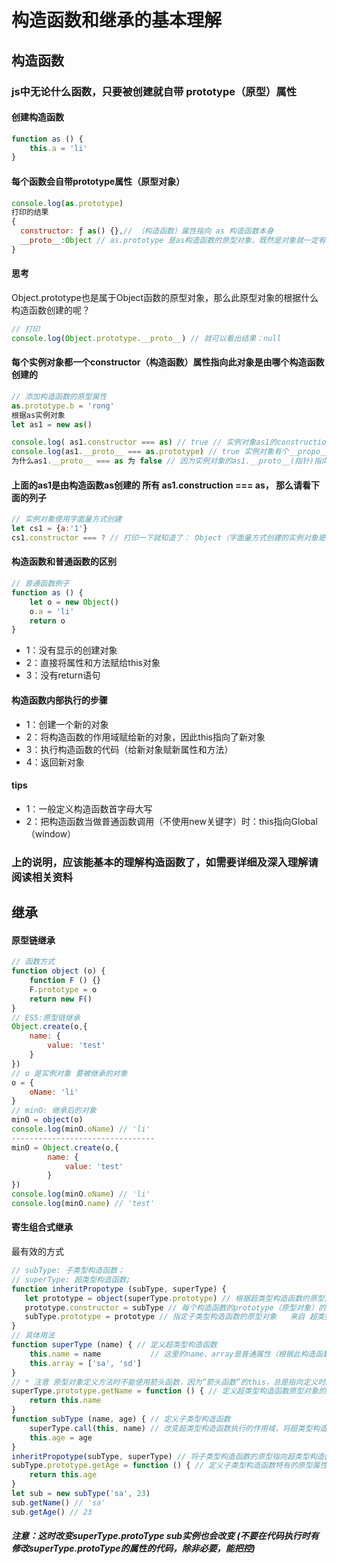 # 构造函数和继承的基本理解
## 构造函数
### js中无论什么函数，只要被创建就自带 prototype（原型）属性
#### 创建构造函数
~~~javaScript
function as () {
	this.a = 'li'
}
~~~
#### 每个函数会自带prototype属性（原型对象）
~~~javaScript
console.log(as.prototype)
打印的结果
{
  constructor: ƒ as() {},// （构造函数）属性指向 as 构造函数本身
  __proto__:Object // as.prototype 是as构造函数的原型对象，既然是对象就一定有来源（就是根据哪个构造函数实例的对象？）打印值可以看出指向Object.prototype
}
~~~
#### 思考
Object.prototype也是属于Object函数的原型对象，那么此原型对象的根据什么构造函数创建的呢？
~~~javaScript
// 打印
console.log(Object.prototype.__proto__) // 就可以看出结果：null
~~~
#### 每个实例对象都一个constructor（构造函数）属性指向此对象是由哪个构造函数创建的
~~~javaScript
// 添加构造函数的原型属性
as.prototype.b = 'rong'
根据as实例对象
let as1 = new as()

console.log( as1.constructor === as) // true // 实例对象as1的construction属性指向 as构造函数
console.log(as1.__proto__ === as.prototype) // true 实例对象有个__propo__的属性指向构造函数原型对象
为什么as1.__proto__ === as 为 false // 因为实例对象的as1.__proto__(指针)指向的是 as 构造函数的原型对象（prototype）
~~~
#### 上面的as1是由构造函数as创建的 所有 as1.construction === as， 那么请看下面的列子
~~~javaScript
// 实例对象使用字面量方式创建
let cs1 = {a:'1'}
cs1.constructor === ? // 打印一下就知道了： Object（字面量方式创建的实例对象是根据Object创建的）
~~~
#### 构造函数和普通函数的区别
~~~javaScript
// 普通函数例子
function as () {
    let o = new Object()
    o.a = 'li'
    return o
}
~~~
* 1：没有显示的创建对象
* 2：直接将属性和方法赋给this对象
* 3：没有return语句
#### 构造函数内部执行的步骤
* 1：创建一个新的对象
* 2：将构造函数的作用域赋给新的对象，因此this指向了新对象
* 3：执行构造函数的代码（给新对象赋新属性和方法）
* 4：返回新对象
#### tips
* 1：一般定义构造函数首字母大写
* 2：把构造函数当做普通函数调用（不使用new关键字）时：this指向Global（window）
### 上的说明，应该能基本的理解构造函数了，如需要详细及深入理解请阅读相关资料

## 继承
#### 原型链继承
~~~javaScript
// 函数方式
function object (o) {
    function F () {}
    F.prototype = o
    return new F()
}
// ES5:原型链继承
Object.create(o,{
	name: {
	    value: 'test'
	}
})
// o 是实例对象 要被继承的对象
o = {
    oName: 'li'
}
// minO: 继承后的对象
minO = object(o)
console.log(minO.oName) // 'li'
--------------------------------
minO = Object.create(o,{
        name: {
            value: 'test'
        }
})
console.log(minO.oName) // 'li'
console.log(minO.name) // 'test'
~~~
#### 寄生组合式继承
最有效的方式
~~~javaScript
// subType: 子类型构造函数；
// superType: 超类型构造函数;
function inheritPropotype (subType, superType) {
   let prototype = object(superType.prototype) // 根据超类型构造函数的原型对象创建一个副本对象
   prototype.constructor = subType // 每个构造函数的prototype（原型对象）的constructor 都指向构造函数本身，所以，这里要指向子类型构造函数
   subType.prototype = prototype // 指定子类型构造函数的原型对象   来自 超类型构造函数的原型对象
}
// 具体用法
function superType (name) { // 定义超类型构造函数
    this.name = name           // 这里的name、array是普通属性（根据此构造函数创建的实例对象，每个实例对象都有自己的name、array 而不会都共同引用同一个属性，继而每个实例的属性不会相互影响）解决了引用类型浅复制的问题，所以，在定义超类型构造函数时要想清楚哪些属性写在函数体中（实例属性：不共享），哪些属性写在原型对象中（原型属性：所有实例共享）
    this.array = ['sa', 'sd'] 
}
// * 注意 原型对象定义方法时不能使用箭头函数，因为“箭头函数”的this，总是指向定义时所在的对象，而不是运行时所在的对象。
superType.prototype.getName = function () { // 定义超类型构造函数原型对象的方法，每个实例都能使用此方法，并且每个实例使用此方法时都访问的是同一个指针！！！
    return this.name
}
function subType (name, age) { // 定义子类型构造函数
    superType.call(this, name) // 改变超类型构造函数执行的作用域，将超类型构造函数的实例属性写入子类型构造函数中
    this.age = age
}
inheritPropotype(subType, superType) // 将子类型构造函数的原型指向超类型构造函数的原型
subType.prototype.getAge = function () { // 定义子类型构造函数特有的原型属性
    return this.age
}
let sub = new subType('sa', 23)
sub.getName() // 'sa'
sub.getAge() // 23
~~~
##### 注意：这时改变superType.protoType  sub实例也会改变 (不要在代码执行时有修改superType.protoType的属性的代码，除非必要，能把控)
